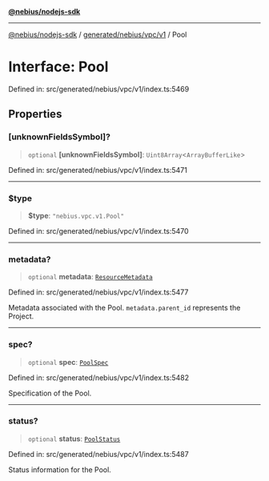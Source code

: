 [**@nebius/nodejs-sdk**](../../../../../README.md)

---

[@nebius/nodejs-sdk](../../../../../README.md) / [generated/nebius/vpc/v1](../README.md) / Pool

# Interface: Pool

Defined in: src/generated/nebius/vpc/v1/index.ts:5469

## Properties

### \[unknownFieldsSymbol\]?

> `optional` **\[unknownFieldsSymbol\]**: `Uint8Array`\<`ArrayBufferLike`\>

Defined in: src/generated/nebius/vpc/v1/index.ts:5471

---

### $type

> **$type**: `"nebius.vpc.v1.Pool"`

Defined in: src/generated/nebius/vpc/v1/index.ts:5470

---

### metadata?

> `optional` **metadata**: [`ResourceMetadata`](../../../common/v1/interfaces/ResourceMetadata.md)

Defined in: src/generated/nebius/vpc/v1/index.ts:5477

Metadata associated with the Pool.
`metadata.parent_id` represents the Project.

---

### spec?

> `optional` **spec**: [`PoolSpec`](PoolSpec.md)

Defined in: src/generated/nebius/vpc/v1/index.ts:5482

Specification of the Pool.

---

### status?

> `optional` **status**: [`PoolStatus`](PoolStatus.md)

Defined in: src/generated/nebius/vpc/v1/index.ts:5487

Status information for the Pool.
